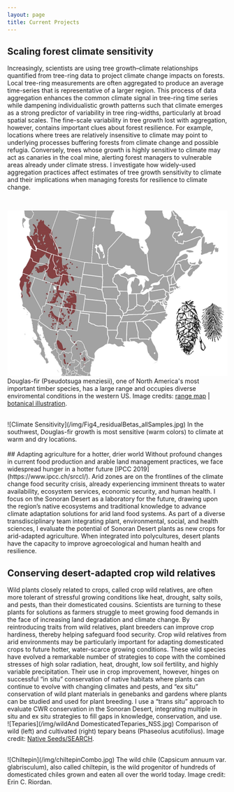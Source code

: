 ```yaml
---
layout: page
title: Current Projects
---
```


## Scaling forest climate sensitivity 
Increasingly, scientists are using tree growth–climate relationships quantified from tree-ring data to project climate change impacts on forests. Local tree-ring measurements are often aggregated to produce an average time-series that is representative of a larger region. This process of data aggregation enhances the common climate signal in tree-ring time series while dampening individualistic growth patterns such that climate emerges as a strong predictor of variability in tree ring-widths, particularly at broad spatial scales. The fine-scale variability in tree growth lost with aggregation, however, contains important clues about forest resilience. For example, locations where trees are relatively insensitive to climate may point to underlying processes buffering forests from climate change and possible refugia. Conversely, trees whose growth is highly sensitive to climate may act as canaries in the coal mine, alerting forest managers to vulnerable areas already under climate stress. I investigate how widely-used aggregation practices affect estimates of tree growth sensitivity to climate and their implications when managing forests for resilience to climate change.

<br />
 
![Douglas Fir](/img/dougfirRange.jpg)
Douglas-fir (Pseudotsuga menziesii), one of North America's most important timber species, has a large range and occupies diverse enviromental conditions in the western US. Image credits: [range map](https://westernconifers.wordpress.com/douglas-fir/) | [botanical illustration](https://etc.usf.edu/clipart/58800/58853/58853_douglas-fir.htm).

 <br />
![Climate Sensitivity](/img/Fig4_residualBetas_allSamples.jpg)
In the southwest, Douglas-fir growth is most sensitive (warm colors) to climate at warm and dry locations.
 <br />
 <br />
## Adapting agriculture for a hotter, drier world 
Without profound changes in current food production and arable land management practices, we face widespread hunger in a hotter future [IPCC 2019](https://www.ipcc.ch/srccl/). Arid zones are on the frontlines of the climate change food security crisis, already experiencing imminent threats to water availability, ecosystem services, economic security, and human health. I focus on the Sonoran Desert as a laboratory for the future, drawing upon the region’s native ecosystems and traditional knowledge to advance climate adaptation solutions for arid land food systems. As part of a diverse transdisciplinary team integrating plant, environmental, social, and health sciences, I evaluate the potential of Sonoran Desert plants as new crops for arid-adapted agriculture. When integrated into polycultures, desert plants have the capacity to improve agroecological and human health and resilience. 

## Conserving desert-adapted crop wild relatives
Wild plants closely related to crops, called crop wild relatives, are often more tolerant of stressful growing conditions like heat, drought, salty soils, and pests, than their domesticated cousins. Scientists are turning to these plants for solutions as farmers struggle to meet growing food demands in the face of increasing land degradation and climate change. By reintroducing traits from wild relatives, plant breeders can improve crop hardiness, thereby helping safeguard food security. Crop wild relatives from arid environments may be particularly important for adapting domesticated crops to future hotter, water-scarce growing conditions. These wild species have evolved a remarkable number of strategies to cope with the combined stresses of high solar radiation, heat, drought, low soil fertility, and highly variable precipitation. Their use in crop improvement, however, hinges on successful “in situ” conservation of native habitats where plants can continue to evolve with changing climates and pests, and “ex situ” conservation of wild plant materials in genebanks and gardens where plants can be studied and used for plant breeding. I use a “trans situ” approach to evaluate CWR conservation in the Sonoran Desert, integrating multiple in situ and ex situ strategies to fill gaps in knowledge, conservation, and use. 
 <br />
![Teparies](/img/wildAnd DomesticatedTeparies_NSS.jpg)
Comparison of wild (left) and cultivated (right) tepary beans (Phaseolus acutifolius). Image credit: [Native Seeds/SEARCH](https://www.nativeseeds.org/).

 <br />
![Chiltepin](/img/chiltepinCombo.jpg)
The wild chile (Capsicum annuum var. glabrisculum), also called chiltepin, is the wild progenitor of hundreds of domesticated chiles grown and eaten all over the world today. Image credit: Erin C. Riordan.
